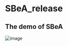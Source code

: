 # SBeA_release

## The demo of SBeA 
![image](https://github.com/YNCris/SBeA_release/blob/main/demo/rec11-A1A6-20220822_visual.gif)